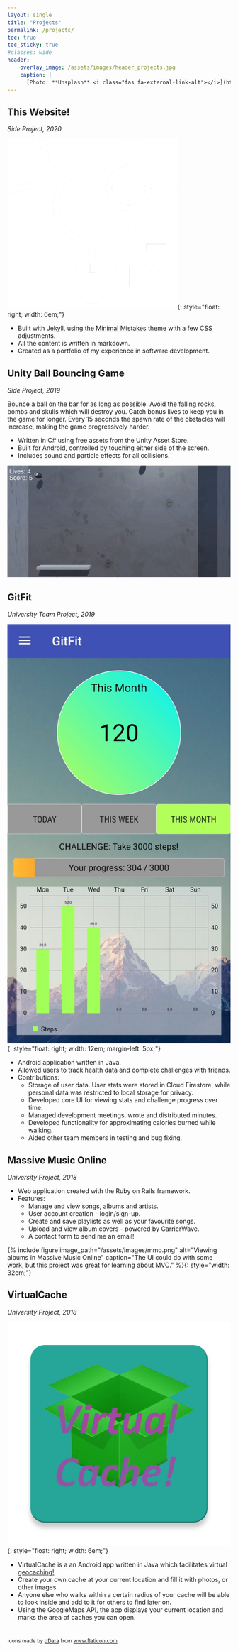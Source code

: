 ```yaml
---
layout: single
title: "Projects"
permalink: /projects/
toc: true
toc_sticky: true
#classes: wide
header:
    overlay_image: /assets/images/header_projects.jpg
    caption: |
      [Photo: **Unsplash** <i class="fas fa-external-link-alt"></i>](https://unsplash.com/photos/FO7JIlwjOtU)
---
```


## This Website!
*Side Project, 2020*

![image](/assets/images/project.png){: style="float: right; width: 6em;"}

* Built with [Jekyll](https://jekyllrb.com/), using the [Minimal
  Mistakes](https://mademistakes.com/work/minimal-mistakes-jekyll-theme/) theme
  with a few CSS adjustments.
* All the content is written in markdown.
* Created as a portfolio of my experience in software development.

## Unity Ball Bouncing Game
*Side Project, 2019*

Bounce a ball on the bar for as long as possible. Avoid the falling rocks,
bombs and skulls which will destroy you. Catch bonus lives to keep you in the
game for longer. Every 15 seconds the spawn rate of the obstacles will increase,
making the game progressively harder.

* Written in C# using free assets from the Unity Asset Store.
* Built for Android, controlled by touching either side of the screen.
* Includes sound and particle effects for all collisions.

![image](/assets/images/bouncinggame.gif)

## GitFit
*University Team Project, 2019*

![image](/assets/images/gitfit-screenshot.jpg){: style="float: right; width:
12em; margin-left: 5px;"}

* Android application written in Java.
* Allowed users to track health data and complete challenges with friends.
* Contributions:
    - Storage of user data. User stats were stored in Cloud Firestore, while
      personal data was restricted to local storage for privacy.
    - Developed core UI for viewing stats and challenge progress over time.
    - Managed development meetings, wrote and distributed minutes.
    - Developed functionality for approximating calories burned while walking.
    - Aided other team members in testing and bug fixing.

## Massive Music Online
*University Project, 2018*

* Web application created with the Ruby on Rails framework.
* Features:
    - Manage and view songs, albums and artists.
    - User account creation - login/sign-up.
    - Create and save playlists as well as your favourite songs.
    - Upload and view album covers - powered by CarrierWave.
    - A contact form to send me an email!

{% include figure image_path="/assets/images/mmo.png" alt="Viewing albums in
Massive Music Online" caption="The UI could do with some work, but this project
was great for learning about MVC." %}{:
style="width: 32em;"}

## VirtualCache
*University Project, 2018*

![image](/assets/images/virtualcache.png){: style="float: right; width: 6em;"}

* VirtualCache is a an Android app written in Java which facilitates virtual
  [geocaching!](https://en.wikipedia.org/wiki/Geocaching)
* Create your own cache at your current location and fill it with photos, or
  other images.
* Anyone else who walks within a certain radius of your cache will be able to
  look inside and add to it for others to find later on. 
* Using the GoogleMaps API, the app displays your current location and marks the
  area of caches you can open.

<br />
<sub>
    Icons made by <a href="https://www.flaticon.com/authors/ddara" title="dDara">dDara</a> from <a href="https://www.flaticon.com/" title="Flaticon">www.flaticon.com</a>
</sub>
